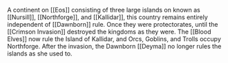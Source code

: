 A continent on [[Eos]] consisting of three large islands on known as [[Nursill]], [[Northforge]], and [[Kallidar]], this country remains entirely independent of [[Dawnborn]] rule. Once they were protectorates, until the [[Crimson Invasion]] destroyed the kingdoms as they were. The [[Blood Elves]] now rule the Island of Kallidar, and Orcs, Goblins, and Trolls occupy Northforge. After the invasion, the Dawnborn [[Deyma]] no longer rules the islands as she used to.